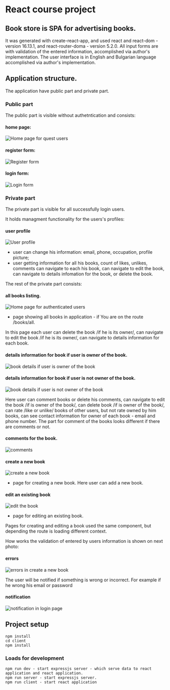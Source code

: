 # React course project

## Book store is SPA for advertising books.

It was generated with create-react-app, and used react and react-dom - version 16.13.1, and react-router-doma - version 5.2.0. All input forms are with validation of the entered information, accomplished via author's implementation. The user interface is in English and Bulgarian language accomplished via author's implementation.

## Application structure.

The application have public part and private part.

### Public part

The public part is visible without authetntication and consists: 

#### home page:  
![Home page for quest users](/images/homePageQuestUsers.png)

#### register form:  
![Register form](/images/userRegister.png)

#### login form:
![Login form](/images/userLogin.png)

### Private part

The private part is visible for all successfully login users.

It holds managment functionality for the users's profiles:

#### user profile
![User profile](/images/userProfile.png)

- user can change his information: email, phone, occupation, profile picture;
- user getting information for all his books, count of likes, unlikes, comments can navigate to each his book, can navigate to edit the book, can navigate to details infomation for the book, or delete the book.

The rest of the private part consists:
#### all books listing.
![Home page for authenticated users](/images/homePageLoggedInUsers.png)

- page showing all books in application - if You are on the route /books/all.

In this page each user can delete the book /if he is its owner/, can navigate to edit the book /if he is its owner/, can navigate to details information for each book. 

#### details information for book if user is owner of the book.
![book details if user is owner of the book](/images/bookDetails%20if%20user%20is%20owner%20book.png)

#### details information for book if user is not owner of the book.
![book details if user is not owner of the book](/images/bookDetails%20if%20user%20is%20not%20owner%20book.png)

Here user can comment books or delete his comments, can navigate to edit the book /if is owner of the book/, can delete book /if is owner of the book/, can rate /like or unlike/ books of other users, but not rate owned by him books, can see contact information for owner of each book - email and phone number. The part for comment of the books looks different if there are comments or not.

#### comments for the book.
![comments](/images/bookComments.png)

#### create a new book
![create a new book](/images/bookCreate.png)

- page for creating a new book. Here user can add a new book.

#### edit an existing book
![edit the book](/images/bookEdit.png)

- page for editing an existing book.

Pages for creating and editing a book used the same component, but depending the route is loading different context.

How works the validation of entered by users information is shown on next photo:

#### errors
![errors in create a new book](/images/Errors.png)

The user will be notified if something is wrong or incorrect. For example if he wrong his email or password

#### notification
![notification in login page](/images/Notification.png)

## Project setup
```
npm install
cd client
npm install
```

### Loads for development
```
npm run dev - start expressjs server - which serve data to react application and react application.
npm run server - start expressjs server.
npm run client - start react application
```
